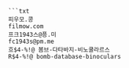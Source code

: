 
```트스트
```txt
피우모.콩
filmow.com
프크1943스@픙.미
fc1943s@pm.me
흐$4-%!@ 봄브-다타바지-비노쿨라르스
R$4-%!@ bomb-database-binoculars
```
```
